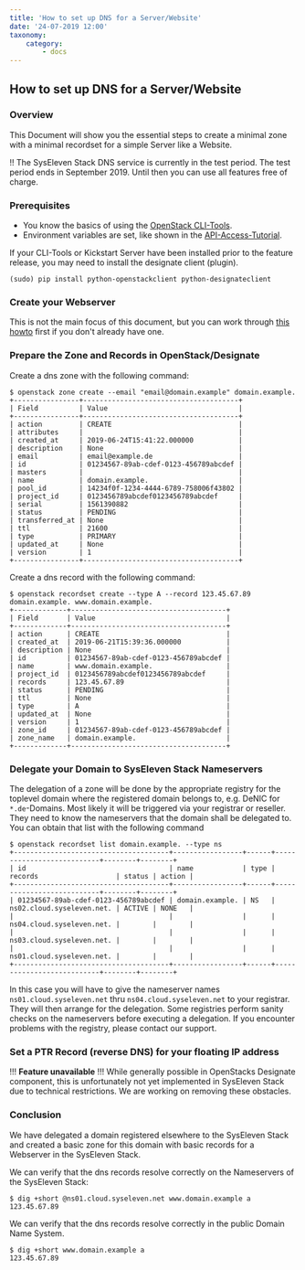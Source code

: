 ```yaml
---
title: 'How to set up DNS for a Server/Website'
date: '24-07-2019 12:00'
taxonomy:
    category:
        - docs
---
```


## How to set up DNS for a Server/Website

### Overview

This Document will show you the essential steps to create a minimal zone with a minimal recordset for a simple Server like a Website.

!! The SysEleven Stack DNS service is currently in the test period. The test period ends in September 2019. Until then you can use all features free of charge.


### Prerequisites

* You know the basics of using the [OpenStack CLI-Tools](../../03.Howtos/02.openstack-cli/docs.en.md).
* Environment variables are set, like shown in the [API-Access-Tutorial](../../02.Tutorials/02.api-access/docs.en.md).

If your CLI-Tools or Kickstart Server have been installed prior to the feature release, you may need to install the designate client (plugin).

```shell
(sudo) pip install python-openstackclient python-designateclient
```


### Create your Webserver

This is not the main focus of this document, but you can work through [this howto](../../02.Tutorials/03.single-lamp-server/docs.en.md) first if you don't already have one.


### Prepare the Zone and Records in OpenStack/Designate

Create a dns zone with the following command:

```shell
$ openstack zone create --email "email@domain.example" domain.example.
+----------------+--------------------------------------+
| Field          | Value                                |
+----------------+--------------------------------------+
| action         | CREATE                               |
| attributes     |                                      |
| created_at     | 2019-06-24T15:41:22.000000           |
| description    | None                                 |
| email          | email@example.de                     |
| id             | 01234567-89ab-cdef-0123-456789abcdef |
| masters        |                                      |
| name           | domain.example.                      |
| pool_id        | 14234f0f-1234-4444-6789-758006f43802 |
| project_id     | 0123456789abcdef0123456789abcdef     |
| serial         | 1561390882                           |
| status         | PENDING                              |
| transferred_at | None                                 |
| ttl            | 21600                                |
| type           | PRIMARY                              |
| updated_at     | None                                 |
| version        | 1                                    |
+----------------+--------------------------------------+
```

Create a dns record with the following command:

```shell
$ openstack recordset create --type A --record 123.45.67.89 domain.example. www.domain.example.
+-------------+--------------------------------------+
| Field       | Value                                |
+-------------+--------------------------------------+
| action      | CREATE                               |
| created_at  | 2019-06-21T15:39:36.000000           |
| description | None                                 |
| id          | 01234567-89ab-cdef-0123-456789abcdef |
| name        | www.domain.example.                  |
| project_id  | 0123456789abcdef0123456789abcdef     |
| records     | 123.45.67.89                         |
| status      | PENDING                              |
| ttl         | None                                 |
| type        | A                                    |
| updated_at  | None                                 |
| version     | 1                                    |
| zone_id     | 01234567-89ab-cdef-0123-456789abcdef |
| zone_name   | domain.example.                      |
+-------------+--------------------------------------+
```


### Delegate your Domain to SysEleven Stack Nameservers

The delegation of a zone will be done by the appropriate registry for the toplevel domain where the registered domain belongs to, e.g. DeNIC for `*.de`-Domains. Most likely it will be triggered via your registrar or reseller. They need to know the nameservers that the domain shall be delegated to. You can obtain that list with the following command

```shell
$ openstack recordset list domain.example. --type ns
+--------------------------------------+-----------------+------+---------------------------+--------+--------+
| id                                   | name            | type | records                   | status | action |
+--------------------------------------+-----------------+------+---------------------------+--------+--------+
| 01234567-89ab-cdef-0123-456789abcdef | domain.example. | NS   | ns02.cloud.syseleven.net. | ACTIVE | NONE   |
|                                      |                 |      | ns04.cloud.syseleven.net. |        |        |
|                                      |                 |      | ns03.cloud.syseleven.net. |        |        |
|                                      |                 |      | ns01.cloud.syseleven.net. |        |        |
+--------------------------------------+-----------------+------+---------------------------+--------+--------+
```

In this case you will have to give the nameserver names `ns01.cloud.syseleven.net` thru `ns04.cloud.syseleven.net` to your registrar. They will then arrange for the delegation. Some registries perform sanity checks on the nameservers before executing a delegation. If you encounter problems with the registry, please contact our support.


### Set a PTR Record (reverse DNS) for your floating IP address

!!! **Feature unavailable**
!!! While generally possible in OpenStacks Designate component, this is unfortunately not yet implemented in SysEleven Stack due to technical restrictions. We are working on removing these obstacles.


### Conclusion

We have delegated a domain registered elsewhere to the SysEleven Stack and created a basic zone for this domain with basic records for a Webserver in the SysEleven Stack.

We can verify that the dns records resolve correctly on the Nameservers of the SysEleven Stack:

```shell
$ dig +short @ns01.cloud.syseleven.net www.domain.example a
123.45.67.89
```

We can verify that the dns records resolve correctly in the public Domain Name System.

```shell
$ dig +short www.domain.example a
123.45.67.89
```

